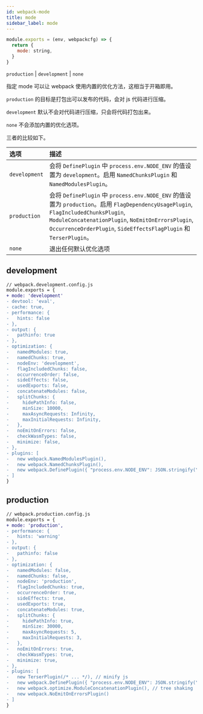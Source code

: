 ```yaml
---
id: webpack-mode
title: mode
sidebar_label: mode
---
```


```js
module.exports = (env, webpackcfg) => {
  return {
    mode: string,
  }
}
```

`production` | `development` | `none`

指定 mode 可以让 webpack 使用内置的优化方法，这相当于开箱即用。

`production` 的目标是打包出可以发布的代码，会对 js 代码进行压缩。

`development` 默认不会对代码进行压缩，只会将代码打包出来。

`none` 不会添加内置的优化选项。

三者的比较如下。

| 选项          | 描述                                                                                                                                                                                                                                                           |
| :------------ | :------------------------------------------------------------------------------------------------------------------------------------------------------------------------------------------------------------------------------------------------------------- |
| `development` | 会将 `DefinePlugin` 中 `process.env.NODE_ENV` 的值设置为 `development`。启用 `NamedChunksPlugin` 和 `NamedModulesPlugin`。                                                                                                                                     |
| `production`  | 会将 `DefinePlugin` 中 `process.env.NODE_ENV` 的值设置为 `production`。启用 `FlagDependencyUsagePlugin`, `FlagIncludedChunksPlugin`, `ModuleConcatenationPlugin`, `NoEmitOnErrorsPlugin`, `OccurrenceOrderPlugin`, `SideEffectsFlagPlugin` 和 `TerserPlugin`。 |
| `none`        | 退出任何默认优化选项                                                                                                                                                                                                                                           |

## development

```diff
// webpack.development.config.js
module.exports = {
+ mode: 'development'
- devtool: 'eval',
- cache: true,
- performance: {
-   hints: false
- },
- output: {
-   pathinfo: true
- },
- optimization: {
-   namedModules: true,
-   namedChunks: true,
-   nodeEnv: 'development',
-   flagIncludedChunks: false,
-   occurrenceOrder: false,
-   sideEffects: false,
-   usedExports: false,
-   concatenateModules: false,
-   splitChunks: {
-     hidePathInfo: false,
-     minSize: 10000,
-     maxAsyncRequests: Infinity,
-     maxInitialRequests: Infinity,
-   },
-   noEmitOnErrors: false,
-   checkWasmTypes: false,
-   minimize: false,
- },
- plugins: [
-   new webpack.NamedModulesPlugin(),
-   new webpack.NamedChunksPlugin(),
-   new webpack.DefinePlugin({ "process.env.NODE_ENV": JSON.stringify("development") }),
- ]
}
```

## production

```diff
// webpack.production.config.js
module.exports = {
+ mode: 'production',
- performance: {
-   hints: 'warning'
- },
- output: {
-   pathinfo: false
- },
- optimization: {
-   namedModules: false,
-   namedChunks: false,
-   nodeEnv: 'production',
-   flagIncludedChunks: true,
-   occurrenceOrder: true,
-   sideEffects: true,
-   usedExports: true,
-   concatenateModules: true,
-   splitChunks: {
-     hidePathInfo: true,
-     minSize: 30000,
-     maxAsyncRequests: 5,
-     maxInitialRequests: 3,
-   },
-   noEmitOnErrors: true,
-   checkWasmTypes: true,
-   minimize: true,
- },
- plugins: [
-   new TerserPlugin(/* ... */), // minify js
-   new webpack.DefinePlugin({ "process.env.NODE_ENV": JSON.stringify("production") }),
-   new webpack.optimize.ModuleConcatenationPlugin(), // tree shaking
-   new webpack.NoEmitOnErrorsPlugin()
- ]
}
```
